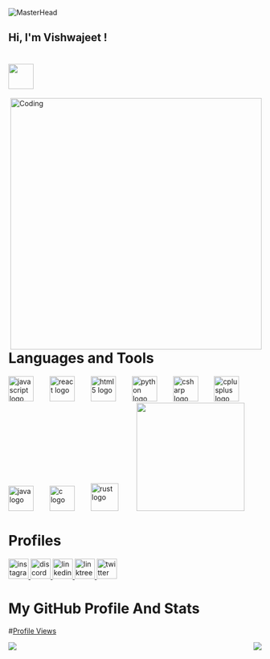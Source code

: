 ![MasterHead](https://repository-images.githubusercontent.com/588181932/e36ec678-7984-4cdd-8e4c-a3932772ff8e)
<h2 align="left">Hi, I'm Vishwajeet !<h1> <img src = "https://raw.githubusercontent.com/MartinHeinz/MartinHeinz/master/wave.gif" width = 50px> </h2>


<img align="right" alt="Coding" width="500" src="https://github.com/VishwajeetLondhe/VishwajeetLondhe/assets/126247101/3928c779-ca3a-4e88-a7b6-b243ad12f4e5">


# Languages and Tools
<div align="left">
  <img src="https://cdn.jsdelivr.net/gh/devicons/devicon/icons/javascript/javascript-original.svg" height="50" alt="javascript logo"  />
  <img width="24" /> 
  <img src="https://cdn.jsdelivr.net/gh/devicons/devicon/icons/react/react-original.svg" height="50" alt="react logo"  />
  <img width="24" />
  <img src="https://cdn.jsdelivr.net/gh/devicons/devicon/icons/html5/html5-original.svg" height="50" alt="html5 logo"  />
  <img width="24" />
  <img src="https://cdn.jsdelivr.net/gh/devicons/devicon/icons/python/python-original.svg" height="50" alt="python logo"  />
  <img width="24" />
  <img src="https://cdn.jsdelivr.net/gh/devicons/devicon/icons/csharp/csharp-original.svg" height="50" alt="csharp logo"  />
  <img width="24" />
  <img src="https://cdn.jsdelivr.net/gh/devicons/devicon/icons/cplusplus/cplusplus-original.svg" height="50" alt="cplusplus logo"  />
  <img width="24" />
  <img src="https://cdn.jsdelivr.net/gh/devicons/devicon/icons/java/java-original.svg" height="50" alt="java logo"  />
  <img width="24" />
  <img src="https://cdn.jsdelivr.net/gh/devicons/devicon/icons/c/c-original.svg" height="50" alt="c logo"  />
  <img width="24" />
  <img src="https://cdn.jsdelivr.net/gh/devicons/devicon/icons/rust/rust-plain.svg" height="55" alt="rust logo"  />
  <img width="28" />
   <img src="https://media.giphy.com/media/WUlplcMpOCEmTGBtBW/giphy.gif" width="215">
</div>

<!--![OpenCV](https://img.shields.io/badge/OpenCV-27338e?style=for-the-badge&logo=opencv&logoColor=white)-->


# Profiles
<div align="left">
  <a href="https://instagram.com/vishwajeet_0104?igshid=MzNlNGNkZWQ4Mg==" target="_blank">
    <img src="https://img.shields.io/static/v1?message=Instagram&logo=instagram&label=&color=E4405F&logoColor=white&labelColor=&style=for-the-badge" height="40" alt="instagram logo"  />
  </a>
  <a href="https://discord.gg/mruAjdRcPh" target="_blank">
    <img src="https://img.shields.io/static/v1?message=Discord&logo=discord&label=&color=7289DA&logoColor=white&labelColor=&style=for-the-badge" height="40" alt="discord logo"  />
  </a>
  <a href="https://www.linkedin.com/in/vishwajeetlondhe" target="_blank">
    <img src="https://img.shields.io/static/v1?message=LinkedIn&logo=linkedin&label=&color=0077B5&logoColor=white&labelColor=&style=for-the-badge" height="40" alt="linkedin logo"  />
  </a>
  <a href="https://linktr.ee/vishwajeetlondhe" target="_blank">
    <img src="https://img.shields.io/static/v1?message=Linktree&logo=linktree&label=&color=1de9b6&logoColor=white&labelColor=&style=for-the-badge" height="40" alt="linktree logo"  />
  </a>
  <a href="https://twitter.com/Vishwajeet0104?t=CkC5LRPbGmijymFcvW42_g&s=09" target="_blank">
    <img src="https://img.shields.io/static/v1?message=Twitter&logo=twitter&label=&color=1DA1F2&logoColor=white&labelColor=&style=for-the-badge" height="40" alt="twitter logo"  />
  </a>
  
# My GitHub Profile And Stats
#[Profile Views](https://komarev.com/ghpvc/?username=VishwajeetLondhe)

</a>
  <img align="left" src="https://github-readme-stats.vercel.app/api?username=VishwajeetLondhe&theme=highcontrast&show_icons=true&hide_border=false&count_private=true")</a>
  <img align="right" src="https://github-readme-streak-stats.herokuapp.com/?user=VishwajeetLondhe&theme=highcontrast&hide_border=false")</a>
</a>
